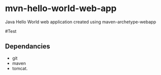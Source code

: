 # mvn-hello-world-web-app
Java Hello World web application created using maven-archetype-webapp

#Test

## Dependancies
* git
* maven
* tomcat.
